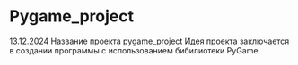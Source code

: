 # Pygame_project
13.12.2024
Название проекта pygame_project
Идея проекта заключается в создании программы с использованием бибилиотеки PyGame.
